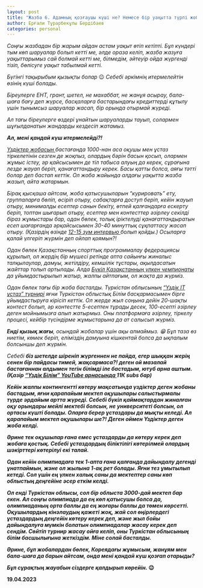 ```yaml
---
layout: post
title: "Жазба 6. Адамның қозғаушы күші не? Немесе бір уақытта түрлі жобаларды қалай алып жүрмін?"
author: Ерғали Тұрарбекұлы Бердібаев
categories: personal
---
```

_Соңғы жазбадан бір жарым айдан астам уақыт өтіп кетіпті. Бұл күндері тым көп шаруалар болып кетті ме, әлде ораза келіп, жазба жазуға уақыттарымыз сай болмай кетті ме, білмедім, әйтеуір ойда жүргенді тізіп, бөлісуге уақыт табылмай кетті._ 

_Бүгінгі тақырыбым қызықты болар_ 😉
_Себебі әркімнің итермелейтін өзінің күші болады._ 

_Біреулерге ЕНТ, грант, шетел, не махаббат, не жанұя асырау, бала-шаға бағу деп жүрсе, басқаларға бастарындағы кредиттерді құтылу үшін тынымсыз шаруалар жасап, бір орында отырмай жүреді._ 

_Ал тағы біреулерге өздері ұнайтын шаруаларды тауып, солармен шұғылданатын жандарды кездесіп жатамыз._ 

_<b>Ал, мені қандай күш итермелейді?!</b>_

_[Үздіктер жобасын ](https://acmp.uzdik.kz/) бастағанда 1000-нан аса оқушы мен ұстаз тіркелетінін сезген де жоқпыз, олардың бәрін басын қосып, олармен жұмыс істеу, әр қайсысымен де тіл табыса алуың да керек, сұрағына лезде жауап беріп, қанағаттандыру керек. Басы қатты болса, аяғы тәтті болар деп бастап кеттік. Ол жоба жайында алдағы уақытта жазба жазып, айта жатармын._ 

_Бірақ қысқаша айтсам, жоба қатысушыларын “курировать” ету, группаларға бөліп, өсіріп отыру, сабақтарға доступ беріп, кейін жауып отыру, минималды есептер санын бекіту, өтпей қалғандарға ескерту беріп, топтан шығарып отыру, есептер мен контесттер әзірлеу секілді біраз жұмыстары бар, одан бөлек, толық іріктелуді қанағаттандыратын есеп шағарғанда әрқайсысымен 30-40 минуттық сұқпаттасу жасап отыру. (Қазірдің өзінде [12-15 зум интервью ](https://www.youtube.com/watch?v=6bo_eZodl8E&list=PLgArLe08msvC62ClL1QZVWgLu_8CtWYwJ) болып қойды.) Осыларға қалай үлгеріп жүрмін деп ойлап қоямын?!_

_Одан бөлек Қазақстанның спорттық программалау федерациясы құрылып, ол жердің бір мүшесі ретінде апта сайынғы жиналыс талқылаулар, дамуы, жетілдіру, кемшілік тұстары, ақылдасатын жайттар толып артылады. Алда [Бүкіл Қазақстанның үлкен чемпионаты ](https://t.me/cpfed/8) да ұйымдастырылып жатыр, жалпы айтпағым, ол жақта да жүрміз._ 

_Одан бөлек тағы бір жоба басталды. Түркістан облысының [“Үздік IT ұстаз” турнирі](https://t.me/Uzdik_BILIM/976) яғни Түркістан облыстық Білім басқармасымен бірге ұйымдастыруға кірісіп кеттік. Ол жерде жыл соңына дейін 20-шақты контест болып, әр контестте 5-есептен тұрады десек, 100-есепті әзірлеу деген мойнымызға алып жатырмыз. Оны платформаға әзірлеу, тіркелу процесі, кейбір түсіндірме жұмыстарына да ат салысып жүрміз._

_<b>Енді қызық жағы</b>, осындай жобалар үшін ақы алмаймыз. 😁 Бұл таза өз ниетім, көмек беріп, еліміздің дамуына кішкентай болса да ықпалым болсыншы деп жүрмін._ 

_Себебі <b>біз шетелде шіреніп жүргеннен не пайда, егер шыққан жерің сенен бір пайдасы тимей, жақсармаса?!<b> деген ой мазалай бастағаннан алдымен тегін білімді іле бастадым, ютуб арна аштым. (Қазір [“Үздік Білім” YouTube арнасында ](https://youtube.com/@Uzdik) 11К subs бар)_

_Кейін жалпы контингентті көтеру мақсатында үздіктер деген жобаны бастадым, яғни қарапайым мектеп оқушылары салыстырмалы түрде әрдайым артта жүреді. Себебі бүкіл қаймақтардан жиналған оқу орындары мейлі мектебі болсын, не университеті болсын, ол ортасы күшті болады. Оларға берер ұстаздары да мықты келеді. Ал қарапайым мектеп оқушылары ше?! Деген оймен Үздіктер деген жоба келді._ 

_Әрине тек оқушылар ғана емес ұстаздарды да көтеру керек деп жобаға қостық. Себебі ұстаздардың біліктілігі көтерілмей олардың шәкірттері көтерілуі екі талай._ 

_Одан кейін олимпиадаға тек 1-апта ғана қалғанда дайындалу дегенді ұнатпаймын, және ол жылына 1-ақ рет болады. Яғни тез ұмытылып кетеді. Сол үшін ең үлкен халық саны да мектептер саны көп облыстың деңгейіне әсер еткім келді._ 

_Ол енді Түркістан облысы, сол бір облыста 3000-дай мектеп бар екен. Ал соңғы олимпиада да ең көп қатысушы болса да, олимпиаданың орта баллы да ең жоғары баллы да төмен көрсетті. Оқушылардың кінәлаудың қажеті жоқ, жай сол өңірлердегі ұстаздардың деңгейін көтеру керек деп, және жыл бойы дайындалуға мүмкін болатын олимпиадалар жасау керек деп сендім. Сөйтіп турнир жасау ойға келіп, оны Түркістан облысының білім басшылығына жеткіздім. Міне солай басталды._ 

_Әрине, бұл жобалардан бөлек, Кореядағы жұмысым, жанұям мен бала-шаға да барын айтсам, онда мені қандай күш қозғап отарыды?_

_<b>Бұл сұрақтың жауабын сіздерге қалдырып көрейін.</b>_ 😉

<b>19.04.2023</b>
